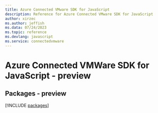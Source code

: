 ```yaml
---
title: Azure Connected VMware SDK for JavaScript
description: Reference for Azure Connected VMware SDK for JavaScript
author: xirzec
ms.author: jeffish
ms.data: 07/24/2023
ms.topic: reference
ms.devlang: javascript
ms.service: connectedvmware
---
```

# Azure Connected VMWare SDK for JavaScript - preview
## Packages - preview
[!INCLUDE [packages](connected-vmware-index.md)]